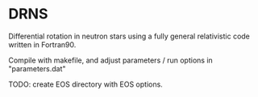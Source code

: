 # DRNS
Differential rotation in neutron stars using a fully general relativistic code written in Fortran90.

Compile with makefile, and adjust parameters / run options in "parameters.dat"

TODO: create EOS directory with EOS options. 
